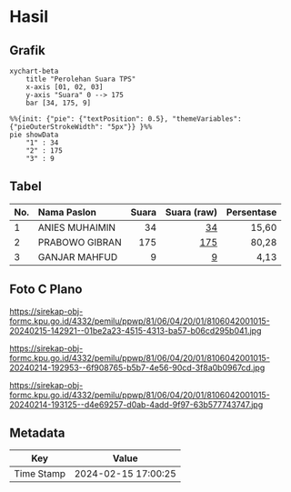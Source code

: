 # Hasil

## Grafik

```mermaid
xychart-beta
    title "Perolehan Suara TPS"
    x-axis [01, 02, 03]
    y-axis "Suara" 0 --> 175
    bar [34, 175, 9]
```

```mermaid
%%{init: {"pie": {"textPosition": 0.5}, "themeVariables": {"pieOuterStrokeWidth": "5px"}} }%%
pie showData
    "1" : 34
    "2" : 175
    "3" : 9
```

## Tabel

| No. | Nama Paslon    | Suara | Suara (raw) | Persentase |
|:--- |:-------------- | -----:| -----------:| ----------:|
| 1   | ANIES MUHAIMIN | 34    | [34][p-1]   | 15,60      |
| 2   | PRABOWO GIBRAN | 175   | [175][p-2]  | 80,28      |
| 3   | GANJAR MAHFUD  | 9     | [9][p-3]    | 4,13       |


[p-1]: https://github.com/gigit-pemilu/pemilu-2024-81-maluku/blob/main/pilpres/hitung-suara/sub/81-maluku/sub/06-seram-bagian-barat/sub/04-huamual-belakang/sub/2001-waesala/sub/015-tps/sub/paslon-1.txt
[p-2]: https://github.com/gigit-pemilu/pemilu-2024-81-maluku/blob/main/pilpres/hitung-suara/sub/81-maluku/sub/06-seram-bagian-barat/sub/04-huamual-belakang/sub/2001-waesala/sub/015-tps/sub/paslon-2.txt
[p-3]: https://github.com/gigit-pemilu/pemilu-2024-81-maluku/blob/main/pilpres/hitung-suara/sub/81-maluku/sub/06-seram-bagian-barat/sub/04-huamual-belakang/sub/2001-waesala/sub/015-tps/sub/paslon-3.txt

## Foto C Plano

https://sirekap-obj-formc.kpu.go.id/4332/pemilu/ppwp/81/06/04/20/01/8106042001015-20240215-142921--01be2a23-4515-4313-ba57-b06cd295b041.jpg

https://sirekap-obj-formc.kpu.go.id/4332/pemilu/ppwp/81/06/04/20/01/8106042001015-20240214-192953--6f908765-b5b7-4e56-90cd-3f8a0b0967cd.jpg

https://sirekap-obj-formc.kpu.go.id/4332/pemilu/ppwp/81/06/04/20/01/8106042001015-20240214-193125--d4e69257-d0ab-4add-9f97-63b577743747.jpg


## Metadata

| Key        | Value               |
| ---------- | ------------------- |
| Time Stamp | 2024-02-15 17:00:25 |



